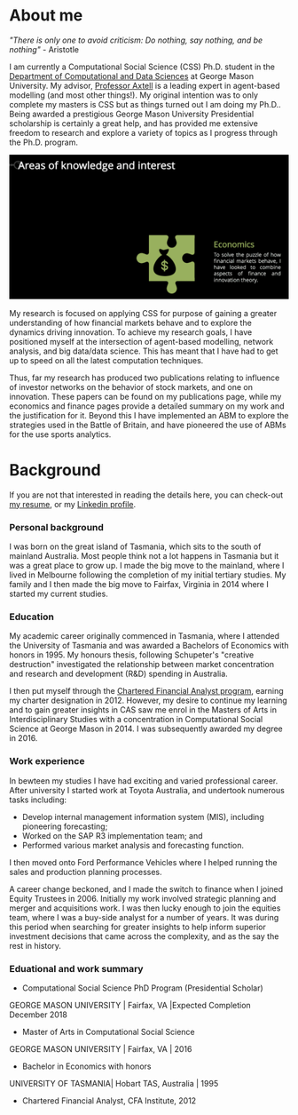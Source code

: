 # About me

_"There is only one to avoid criticism: Do nothing, say nothing, and be nothing"_ - Aristotle 


I am currently a Computational Social Science (CSS) Ph.D. student in the [Department of Computational and Data Sciences](https://cos.gmu.edu/cds/academic-programs/) at George Mason University. My advisor, [Professor Axtell](http://www.css.gmu.edu/~axtell/Rob/Home.html) is a leading expert in agent-based modelling (and most other things!). My original intention was to only complete my masters is CSS but as things turned out I am doing my Ph.D.. Being awarded a prestigious George Mason University Presidential scholarship is certainly a great help, and has provided me extensive freedom to research and explore a variety of topics as I progress through the Ph.D. program. 

![me](websiteimages/IoOutput.gif)

My research is focused on applying CSS for purpose of gaining a greater understanding of how financial markets behave and to explore the dynamics driving innovation. To achieve my research goals, I have positioned myself at the intersection of agent-based modelling, network analysis, and big data/data science. This has meant that I have had to get up to speed on all the latest computation techniques.

Thus, far my research has produced two publications relating to influence of investor networks on the behavior of stock markets, and one on innovation. These papers can be found on my publications page, while my economics and finance pages provide a detailed summary on my work and the justification for it. Beyond this I have implemented an ABM to explore the strategies used in the Battle of Britain, and have pioneered the use of ABMs for the use sports analytics.

# Background
If you are not that interested in reading the details here, you can check-out [my resume](Presentations/matthew-oldham-resume.pdf), or my [Linkedin profile](https://www.linkedin.com/in/oldhamma).

### Personal background
I was born on the great island of Tasmania, which sits to the south of mainland Australia. Most people think not a lot happens in Tasmania but it was a great place to grow up. I made the big move to the mainland, where I lived in Melbourne following the completion of my initial tertiary studies. My family and I then made the big move to Fairfax, Virginia in 2014 where I started my current studies.

### Education
My academic career originally commenced in Tasmania, where I attended the University of Tasmania and was awarded a Bachelors of Economics with honors in 1995. My honours thesis, following Schupeter's "creative destruction" investigated the relationship between market concentration and research and development (R&D) spending in Australia.

I then put myself through the [Chartered Financial Analyst program](https://www.cfainstitute.org/programs/cfaprogram/Pages/index.aspx), earning my charter designation in 2012. However, my desire to continue my learning and to gain greater insights in CAS saw me enrol in the Masters of Arts in Interdisciplinary Studies with a concentration in Computational Social Science at George Mason in 2014. I was subsequently awarded my degree in 2016.

### Work experience
In bewteen my studies I have had exciting and varied professional career. After university I started work at Toyota Australia, and undertook numerous tasks including:

- Develop internal management information system (MIS), including pioneering forecasting;
- Worked on the SAP R3 implementation team; and
- Performed various market analysis and forecasting function.

I then moved onto Ford Performance Vehicles where I helped running the sales and production planning processes.

A career change beckoned, and I made the switch to finance when I joined Equity Trustees in 2006. Initially my work involved strategic planning and merger and acquisitions work. I was then lucky enough to join the equities team, where I was a buy-side analyst for a number of years. It was during this period when searching for greater insights to help inform superior investment decisions that came across the complexity, and as the say the rest in history.

### Eduational and work summary

- Computational Social Science PhD Program (Presidential Scholar)

GEORGE MASON UNIVERSITY | Fairfax, VA |Expected Completion December 2018

- Master of Arts in Computational Social Science 

GEORGE MASON UNIVERSITY | Fairfax, VA | 2016

- Bachelor in Economics with honors

UNIVERSITY OF TASMANIA| Hobart TAS, Australia | 1995

- Chartered Financial Analyst, CFA Institute, 2012 







